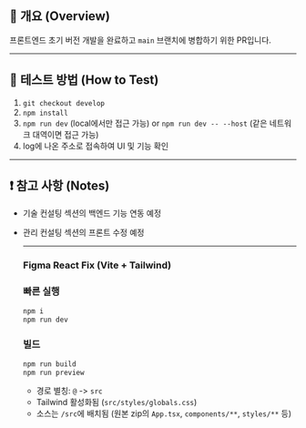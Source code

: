 ## 📝 개요 (Overview)

프론트엔드 초기 버전 개발을 완료하고 `main` 브랜치에 병합하기 위한 PR입니다.

---

## 🧪 테스트 방법 (How to Test)

1. `git checkout develop`
2. `npm install`
3. `npm run dev` (local에서만 접근 가능) or `npm run dev -- --host` (같은 네트워크 대역이면 접근 가능)
4. log에 나온 주소로 접속하여 UI 및 기능 확인

---

## ❗ 참고 사항 (Notes)

- 기술 컨설팅 섹션의 백엔드 기능 연동 예정
- 관리 컨설팅 섹션의 프론트 수정 예정

  ---
  
  ### Figma React Fix (Vite + Tailwind)

  ### 빠른 실행
  ```bash
  npm i
  npm run dev
  ```

  ### 빌드
  ```bash
  npm run build
  npm run preview
  ```

  - 경로 별칭: `@` -> `src`
  - Tailwind 활성화됨 (`src/styles/globals.css`)
  - 소스는 `/src`에 배치됨 (원본 zip의 `App.tsx`, `components/**`, `styles/**` 등)
